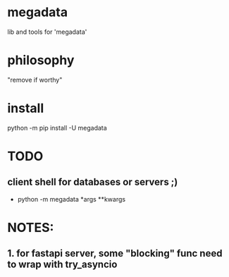 # megadata

lib and tools for 'megadata'

# philosophy

"remove if worthy"

# install

python -m pip install -U megadata

# TODO

## client shell for databases or servers ;)
* python -m megadata *args **kwargs

# NOTES:

## 1. for fastapi server, some "blocking" func need to wrap with try_asyncio
